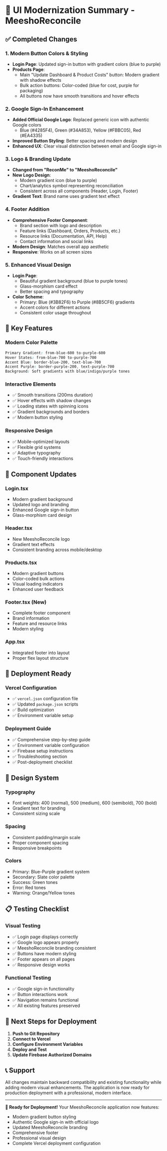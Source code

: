 # 🎨 UI Modernization Summary - MeeshoReconcile

## ✅ Completed Changes

### 1. **Modern Button Colors & Styling**
- **Login Page**: Updated sign-in button with gradient colors (blue to purple)
- **Products Page**: 
  - Main "Update Dashboard & Product Costs" button: Modern gradient with shadow effects
  - Bulk action buttons: Color-coded (blue for cost, purple for packaging)
  - All buttons now have smooth transitions and hover effects

### 2. **Google Sign-In Enhancement**
- **Added Official Google Logo**: Replaced generic icon with authentic Google colors
  - Blue (#4285F4), Green (#34A853), Yellow (#FBBC05), Red (#EA4335)
- **Improved Button Styling**: Better spacing and modern design
- **Enhanced UX**: Clear visual distinction between email and Google sign-in

### 3. **Logo & Branding Update**
- **Changed from "ReconMe" to "MeeshoReconcile"**
- **New Logo Design**: 
  - Modern gradient icon (blue to purple)
  - Chart/analytics symbol representing reconciliation
  - Consistent across all components (Header, Login, Footer)
- **Gradient Text**: Brand name uses gradient text effect

### 4. **Footer Addition**
- **Comprehensive Footer Component**: 
  - Brand section with logo and description
  - Feature links (Dashboard, Orders, Products, etc.)
  - Resource links (Documentation, API, Help)
  - Contact information and social links
- **Modern Design**: Matches overall app aesthetic
- **Responsive**: Works on all screen sizes

### 5. **Enhanced Visual Design**
- **Login Page**: 
  - Beautiful gradient background (blue to purple tones)
  - Glass-morphism card effect
  - Better spacing and typography
- **Color Scheme**: 
  - Primary: Blue (#3B82F6) to Purple (#8B5CF6) gradients
  - Accent colors for different actions
  - Consistent color usage throughout

## 🎯 Key Features

### **Modern Color Palette**
```css
Primary Gradient: from-blue-600 to-purple-600
Hover States: from-blue-700 to-purple-700
Accent Blue: border-blue-200, text-blue-700
Accent Purple: border-purple-200, text-purple-700
Background: Soft gradients with blue/indigo/purple tones
```

### **Interactive Elements**
- ✅ Smooth transitions (200ms duration)
- ✅ Hover effects with shadow changes
- ✅ Loading states with spinning icons
- ✅ Gradient backgrounds and borders
- ✅ Modern button styling

### **Responsive Design**
- ✅ Mobile-optimized layouts
- ✅ Flexible grid systems
- ✅ Adaptive typography
- ✅ Touch-friendly interactions

## 📱 Component Updates

### **Login.tsx**
- Modern gradient background
- Updated logo and branding
- Enhanced Google sign-in button
- Glass-morphism card design

### **Header.tsx**
- New MeeshoReconcile logo
- Gradient text effects
- Consistent branding across mobile/desktop

### **Products.tsx**
- Modern gradient buttons
- Color-coded bulk actions
- Visual loading indicators
- Enhanced user feedback

### **Footer.tsx** (New)
- Complete footer component
- Brand information
- Feature and resource links
- Modern styling

### **App.tsx**
- Integrated footer into layout
- Proper flex layout structure

## 🚀 Deployment Ready

### **Vercel Configuration**
- ✅ `vercel.json` configuration file
- ✅ Updated `package.json` scripts
- ✅ Build optimization
- ✅ Environment variable setup

### **Deployment Guide**
- ✅ Comprehensive step-by-step guide
- ✅ Environment variable configuration
- ✅ Firebase setup instructions
- ✅ Troubleshooting section
- ✅ Post-deployment checklist

## 🎨 Design System

### **Typography**
- Font weights: 400 (normal), 500 (medium), 600 (semibold), 700 (bold)
- Gradient text for branding
- Consistent sizing scale

### **Spacing**
- Consistent padding/margin scale
- Proper component spacing
- Responsive breakpoints

### **Colors**
- Primary: Blue-Purple gradient system
- Secondary: Slate color palette
- Success: Green tones
- Error: Red tones
- Warning: Orange/Yellow tones

## 📋 Testing Checklist

### **Visual Testing**
- ✅ Login page displays correctly
- ✅ Google logo appears properly
- ✅ MeeshoReconcile branding consistent
- ✅ Buttons have modern styling
- ✅ Footer appears on all pages
- ✅ Responsive design works

### **Functional Testing**
- ✅ Google sign-in functionality
- ✅ Button interactions work
- ✅ Navigation remains functional
- ✅ All existing features preserved

## 🔄 Next Steps for Deployment

1. **Push to Git Repository**
2. **Connect to Vercel**
3. **Configure Environment Variables**
4. **Deploy and Test**
5. **Update Firebase Authorized Domains**

## 📞 Support

All changes maintain backward compatibility and existing functionality while adding modern visual enhancements. The application is now ready for production deployment with a professional, modern interface.

---

**🎉 Ready for Deployment!** Your MeeshoReconcile application now features:
- Modern gradient button styling
- Authentic Google sign-in with official logo
- Updated MeeshoReconcile branding
- Comprehensive footer
- Professional visual design
- Complete Vercel deployment configuration